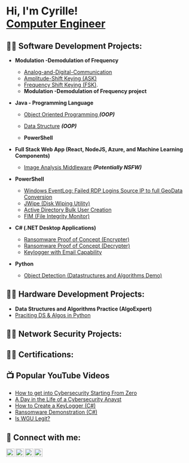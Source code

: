 <h1>Hi, I'm Cyrille! <br/><a href="https://github.com/lingaicyrille">Computer Engineer</a> 
<h2>👨‍💻 Software Development Projects:</h2>
  
- <b>Modulation -Demodulation of Frequency</b>
  - [Analog-and-Digital-Communication](https://github.com/lingaicyrille/Analog-and-Digital-Communication)
  - [Amplitude-Shift Keying (ASK)](https://github.com/lingaicyrille/Amplitude-Shift-Keying)
  - [Frequency Shift Keying (FSK)](https://github.com/lingaicyrille/Frequency-Shift-Keying).
  -  <b>Modulation -Demodulation of Frequency project</b>
- <b>Java - Programming Language</b>
  - [Object Oriented Programming ](https://github.com/lingaicyrille/4chan-Image-Analysis-Middleware-C964) <b><i>(OOP)</b></i>
  - [Data Structure](https://github.com/lingaicyrille/4chan-Image-Analysis-Middleware-C964) <b><i>(OOP)</b></i>
  
  - <b>PowerShell</b>
  
- <b>Full Stack Web App (React, NodeJS, Azure, and Machine Learning Components)</b>
  - [Image Analysis Middleware](https://github.com/lingaicyrille/4chan-Image-Analysis-Middleware-C964) <b><i>(Potentially NSFW)</b></i>
- <b>PowerShell</b>
  - [Windows EventLog: Failed RDP Logins Source IP to full GeoData Conversion](https://github.com/lingaicyrille/Sentinel-Lab)
  - [JWipe (Disk Wiping Utility)](https://github.com/lingaicyrille/Jwipe.PowerShell)
  - [Active Directory Bulk User Creation](https://github.com/lingaicyrille/AD_PS)
  - [FIM (File Integrity Monitor)](https://github.com/lingaicyrille/PowerShell-Integrity-FIM)
- <b>C# (.NET Desktop Applications)</b>
  - [Ransomware Proof of Concept (Encrypter)](https://github.com/lingaicyrille/EncrypterPOC)
  - [Ransomware Proof of Concept (Decrypter)](https://github.com/lingaicyrille/DecrypterPOC)
  - [Keylogger with Email Capability](https://github.com/lingaicyrille/Key-Logger-With-Email)
- <b>Python</b>
  - [Object Detection (Datastructures and Algorithms Demo)](https://github.com/lingaicyrille/Object-Detection)

<h2>👨‍💻 Hardware Development Projects:</h2>

- <b>Data Structures and Algorithms Practice (AlgoExpert)</b>
- [Praciting DS & Algos in Python](https://github.com/lingaicyrille/Algorithms-Practice)
  
<h2>👨‍💻 Network Security Projects:</h2>

<h2>👨‍💻 Certifications:</h2>


<h2>📺 Popular YouTube Videos</h2>

- [How to get into Cybersecurity Starting From Zero](https://www.youtube.com/watch?v=a83ASGn_V_s)
- [A Day in the Life of a Cybersecurity Anayst](https://www.youtube.com/watch?v=uHy3oM7NnoU)
- [How to Create a KeyLogger (C#)](https://www.youtube.com/watch?v=N-L9hklSlNk)
- [Ransomware Demonstration (C#)](https://www.youtube.com/watch?v=OfvdQeh79s0)
- [Is WGU Legit?](https://www.youtube.com/watch?v=E2MwRWxDBkA)

<h2> 🤳 Connect with me:</h2>

[<img align="left" alt="lingaicyrille | YouTube" width="22px" src="https://cdn.jsdelivr.net/npm/simple-icons@v3/icons/youtube.svg" />][youtube]
[<img align="left" alt="lingaicyrille | Twitter" width="22px" src="https://cdn.jsdelivr.net/npm/simple-icons@v3/icons/twitter.svg" />][twitter]
[<img align="left" alt="lingaicyrille | LinkedIn" width="22px" src="https://cdn.jsdelivr.net/npm/simple-icons@v3/icons/linkedin.svg" />][linkedin]
[<img align="left" alt="lingaicyrille | Instagram" width="22px" src="https://cdn.jsdelivr.net/npm/simple-icons@v3/icons/instagram.svg" />][instagram]

[twitter]: https://twitter.com/lingaicyrille
[youtube]: https://www.youtube.com/c/lingaicyrille
[instagram]: https://www.instagram.com/lingaicyrille/
[linkedin]: https://linkedin.com/in/lingaicyrille

<!--
**lingaicyrille/lingaicyrille** is a ✨ _special_ ✨ repository because its `README.md` (this file) appears on your GitHub profile.

Here are some ideas to get you started:

- 🔭 I’m currently working on ...
- 🌱 I’m currently learning ...
- 👯 I’m looking to collaborate on ...
- 🤔 I’m looking for help with ...
- 💬 Ask me about ...
- 📫 How to reach me: ...
- 😄 Pronouns: ...
- ⚡ Fun fact: ...
-->
